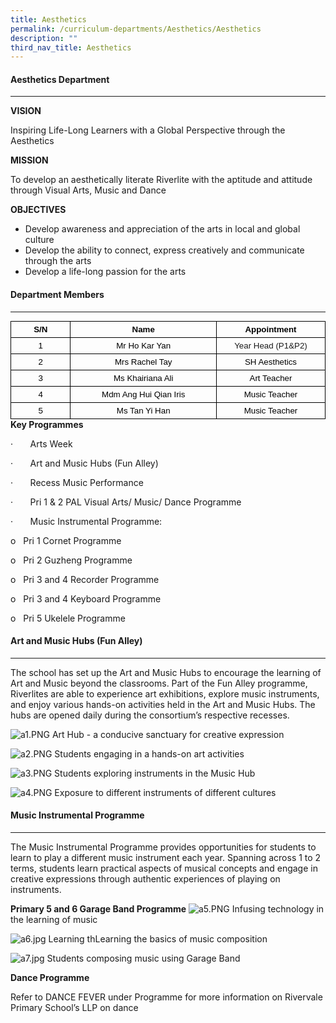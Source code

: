 ```yaml
---
title: Aesthetics
permalink: /curriculum-departments/Aesthetics/Aesthetics
description: ""
third_nav_title: Aesthetics
---
```

#### Aesthetics Department
---------------------

**VISION**

Inspiring Life-Long Learners with a Global Perspective through the Aesthetics&nbsp;

**MISSION**

To develop an aesthetically literate Riverlite with the aptitude and attitude through Visual Arts, Music and Dance

**OBJECTIVES**

*   Develop awareness and appreciation of the arts in local and global culture
*   Develop the ability to connect, express creatively and communicate through the arts
*   Develop a life-long passion for the arts&nbsp; &nbsp;

#### Department Members
------------------

<table style="margin: 0px; outline: 0px; padding: 0px; border-collapse: collapse; max-width: 100%; width: 422.25pt;" width="0" align="left" cellpadding="0" cellspacing="0" border="0" class="MsoNormalTable"><tbody style="margin: 0px; outline: 0px; padding: 0px;"><tr style="margin: 0px; outline: 0px; padding: 0px;"><td style="margin: 0px; outline: 0px; padding: 3.75pt; width: 77.4pt; border: 1pt solid windowtext;" width="103"><p style="margin: 0px 0px 0.0001pt; outline: 0px; padding: 0px; line-height: normal; color: rgb(0, 0, 0); font-family: Helvetica; font-size: 13px; text-align: center;" align="center" class="MsoNormal"><b style="margin: 0px; outline: 0px; padding: 0px;"><span style="margin: 0px; outline: 0px; padding: 0px; font-size: 10pt; font-family: Arial, sans-serif;" lang="EN-SG">S/N</span></b><span style="margin: 0px; outline: 0px; padding: 0px; font-size: 10pt; font-family: Arial, sans-serif;"></span></p></td><td style="margin: 0px; outline: 0px; padding: 3.75pt; width: 204.35pt; border-top: 1pt solid windowtext; border-right: 1pt solid windowtext; border-bottom: 1pt solid windowtext; border-image: initial; border-left: none;" width="272"><p style="margin: 0px 0px 0.0001pt; outline: 0px; padding: 0px; line-height: normal; color: rgb(0, 0, 0); font-family: Helvetica; font-size: 13px; text-align: center;" align="center" class="MsoNormal"><b style="margin: 0px; outline: 0px; padding: 0px;"><span style="margin: 0px; outline: 0px; padding: 0px; font-size: 10pt; font-family: Arial, sans-serif;" lang="EN-SG">Name</span></b><span style="margin: 0px; outline: 0px; padding: 0px; font-size: 10pt; font-family: Arial, sans-serif;"></span></p></td><td style="margin: 0px; outline: 0px; padding: 3.75pt; width: 140.5pt; border-top: 1pt solid windowtext; border-right: 1pt solid windowtext; border-bottom: 1pt solid windowtext; border-image: initial; border-left: none;" width="187"><p style="margin: 0px 0px 0.0001pt; outline: 0px; padding: 0px; line-height: normal; color: rgb(0, 0, 0); font-family: Helvetica; font-size: 13px; text-align: center;" align="center" class="MsoNormal"><b style="margin: 0px; outline: 0px; padding: 0px;"><span style="margin: 0px; outline: 0px; padding: 0px; font-size: 10pt; font-family: Arial, sans-serif;" lang="EN-SG">Appointment</span></b><span style="margin: 0px; outline: 0px; padding: 0px; font-size: 10pt; font-family: Arial, sans-serif;"></span></p></td></tr><tr style="margin: 0px; outline: 0px; padding: 0px;"><td style="margin: 0px; outline: 0px; padding: 3.75pt; width: 77.4pt; border-right: 1pt solid windowtext; border-bottom: 1pt solid windowtext; border-left: 1pt solid windowtext; border-image: initial; border-top: none;" width="103"><p style="margin: 0px 0px 0.0001pt; outline: 0px; padding: 0px; line-height: normal; color: rgb(0, 0, 0); font-family: Helvetica; font-size: 13px; text-align: center;" align="center" class="MsoNormal"><span style="margin: 0px; outline: 0px; padding: 0px; font-size: 10pt; font-family: Arial, sans-serif;" lang="EN-SG">1</span><span style="margin: 0px; outline: 0px; padding: 0px; font-size: 10pt; font-family: Arial, sans-serif;"></span></p></td><td style="margin: 0px; outline: 0px; padding: 3.75pt; width: 204.35pt; border-top: none; border-left: none; border-bottom: 1pt solid windowtext; border-right: 1pt solid windowtext;" width="272"><p style="margin: 0px 0px 0.0001pt; outline: 0px; padding: 0px; line-height: normal; color: rgb(0, 0, 0); font-family: Helvetica; font-size: 13px; text-align: center;" align="center" class="MsoNormal"><span style="margin: 0px; outline: 0px; padding: 0px; font-size: 10pt; font-family: Arial, sans-serif;" lang="EN-SG">Mr Ho Kar Yan</span><span style="margin: 0px; outline: 0px; padding: 0px; font-size: 10pt; font-family: Arial, sans-serif;"></span></p></td><td style="margin: 0px; outline: 0px; padding: 3.75pt; text-align: center; width: 140.5pt; border-top: none; border-left: none; border-bottom: 1pt solid windowtext; border-right: 1pt solid windowtext;" width="187"><span style="margin: 0px; outline: 0px; padding: 0px; font-size: 10pt; font-family: Arial, sans-serif;">Year Head (P1&amp;P2)</span></td></tr><tr style="margin: 0px; outline: 0px; padding: 0px;"><td style="margin: 0px; outline: 0px; padding: 3.75pt; width: 77.4pt; border-right: 1pt solid windowtext; border-bottom: 1pt solid windowtext; border-left: 1pt solid windowtext; border-image: initial; border-top: none;" width="103"><p style="margin: 0px 0px 0.0001pt; outline: 0px; padding: 0px; line-height: normal; color: rgb(0, 0, 0); font-family: Helvetica; font-size: 13px; text-align: center;" align="center" class="MsoNormal"><span style="margin: 0px; outline: 0px; padding: 0px; font-size: 10pt; font-family: Arial, sans-serif;" lang="EN-SG">2</span><span style="margin: 0px; outline: 0px; padding: 0px; font-size: 10pt; font-family: Arial, sans-serif;"></span></p></td><td style="margin: 0px; outline: 0px; padding: 3.75pt; width: 204.35pt; border-top: none; border-left: none; border-bottom: 1pt solid windowtext; border-right: 1pt solid windowtext;" width="272"><p style="margin: 0px 0px 0.0001pt; outline: 0px; padding: 0px; line-height: normal; color: rgb(0, 0, 0); font-family: Helvetica; font-size: 13px; text-align: center;" align="center" class="MsoNormal"><span style="margin: 0px; outline: 0px; padding: 0px; font-size: 10pt; font-family: Arial, sans-serif;" lang="EN-SG">Mrs Rachel Tay</span><span style="margin: 0px; outline: 0px; padding: 0px; font-size: 10pt; font-family: Arial, sans-serif;"></span></p></td><td style="margin: 0px; outline: 0px; padding: 3.75pt; width: 140.5pt; border-top: none; border-left: none; border-bottom: 1pt solid windowtext; border-right: 1pt solid windowtext;" width="187"><p style="margin: 0px 0px 0.0001pt; outline: 0px; padding: 0px; line-height: normal; color: rgb(0, 0, 0); font-family: Helvetica; font-size: 13px; text-align: center;" align="center" class="MsoNormal"><span style="margin: 0px; outline: 0px; padding: 0px; font-size: 10pt; font-family: Arial, sans-serif;" lang="EN-SG">SH Aesthetics</span><span style="margin: 0px; outline: 0px; padding: 0px; font-size: 10pt; font-family: Arial, sans-serif;"></span></p></td></tr><tr style="margin: 0px; outline: 0px; padding: 0px;"><td style="margin: 0px; outline: 0px; padding: 3.75pt; width: 77.4pt; border-right: 1pt solid windowtext; border-bottom: 1pt solid windowtext; border-left: 1pt solid windowtext; border-image: initial; border-top: none;" width="103"><p style="margin: 0px 0px 0.0001pt; outline: 0px; padding: 0px; line-height: normal; color: rgb(0, 0, 0); font-family: Helvetica; font-size: 13px; text-align: center;" align="center" class="MsoNormal"><span style="margin: 0px; outline: 0px; padding: 0px; font-size: 10pt; font-family: Arial, sans-serif;" lang="EN-SG">3</span><span style="margin: 0px; outline: 0px; padding: 0px; font-size: 10pt; font-family: Arial, sans-serif;"></span></p></td><td style="margin: 0px; outline: 0px; padding: 3.75pt; width: 204.35pt; border-top: none; border-left: none; border-bottom: 1pt solid windowtext; border-right: 1pt solid windowtext;" width="272"><p style="margin: 0px 0px 0.0001pt; outline: 0px; padding: 0px; line-height: normal; color: rgb(0, 0, 0); font-family: Helvetica; font-size: 13px; text-align: center;" align="center" class="MsoNormal"><span style="margin: 0px; outline: 0px; padding: 0px; font-size: 10pt; font-family: Arial, sans-serif;">Ms Khairiana Ali</span></p></td><td style="margin: 0px; outline: 0px; padding: 3.75pt; width: 140.5pt; border-top: none; border-left: none; border-bottom: 1pt solid windowtext; border-right: 1pt solid windowtext;" width="187"><p style="margin: 0px 0px 0.0001pt; outline: 0px; padding: 0px; line-height: normal; color: rgb(0, 0, 0); font-family: Helvetica; font-size: 13px; text-align: center;" align="center" class="MsoNormal"><span style="margin: 0px; outline: 0px; padding: 0px; font-size: 10pt; font-family: Arial, sans-serif;" lang="EN-SG">Art Teacher</span><span style="margin: 0px; outline: 0px; padding: 0px; font-size: 10pt; font-family: Arial, sans-serif;"></span></p></td></tr><tr style="margin: 0px; outline: 0px; padding: 0px;"><td style="margin: 0px; outline: 0px; padding: 3.75pt; width: 77.4pt; border-right: 1pt solid windowtext; border-bottom: 1pt solid windowtext; border-left: 1pt solid windowtext; border-image: initial; border-top: none;" width="103"><p style="margin: 0px 0px 0.0001pt; outline: 0px; padding: 0px; line-height: normal; color: rgb(0, 0, 0); font-family: Helvetica; font-size: 13px; text-align: center;" align="center" class="MsoNormal"><span style="margin: 0px; outline: 0px; padding: 0px; font-size: 10pt; font-family: Arial, sans-serif;" lang="EN-SG">4</span><span style="margin: 0px; outline: 0px; padding: 0px; font-size: 10pt; font-family: Arial, sans-serif;"></span></p></td><td style="margin: 0px; outline: 0px; padding: 3.75pt; width: 204.35pt; border-top: none; border-left: none; border-bottom: 1pt solid windowtext; border-right: 1pt solid windowtext;" width="272"><p style="margin: 0px 0px 0.0001pt; outline: 0px; padding: 0px; line-height: normal; color: rgb(0, 0, 0); font-family: Helvetica; font-size: 13px; text-align: center;" align="center" class="MsoNormal"><span style="margin: 0px; outline: 0px; padding: 0px; font-size: 10pt; font-family: Arial, sans-serif;" lang="EN-SG">Mdm Ang Hui Qian Iris</span><span style="margin: 0px; outline: 0px; padding: 0px; font-size: 10pt; font-family: Arial, sans-serif;"></span></p></td><td style="margin: 0px; outline: 0px; padding: 3.75pt; width: 140.5pt; border-top: none; border-left: none; border-bottom: 1pt solid windowtext; border-right: 1pt solid windowtext;" width="187"><p style="margin: 0px 0px 0.0001pt; outline: 0px; padding: 0px; line-height: normal; color: rgb(0, 0, 0); font-family: Helvetica; font-size: 13px; text-align: center;" align="center" class="MsoNormal"><span style="margin: 0px; outline: 0px; padding: 0px; font-size: 10pt; font-family: Arial, sans-serif;" lang="EN-SG">Music Teacher</span><span style="margin: 0px; outline: 0px; padding: 0px; font-size: 10pt; font-family: Arial, sans-serif;"></span></p></td></tr><tr style="margin: 0px; outline: 0px; padding: 0px;"><td style="margin: 0px; outline: 0px; padding: 3.75pt; width: 77.4pt; border-right: 1pt solid windowtext; border-bottom: 1pt solid windowtext; border-left: 1pt solid windowtext; border-image: initial; border-top: none;" width="103"><p style="margin: 0px 0px 0.0001pt; outline: 0px; padding: 0px; line-height: normal; color: rgb(0, 0, 0); font-family: Helvetica; font-size: 13px; text-align: center;" align="center" class="MsoNormal"><span style="margin: 0px; outline: 0px; padding: 0px; font-size: 10pt; font-family: Arial, sans-serif;" lang="EN-SG">5</span><span style="margin: 0px; outline: 0px; padding: 0px; font-size: 10pt; font-family: Arial, sans-serif;"></span></p></td><td style="margin: 0px; outline: 0px; padding: 3.75pt; width: 204.35pt; border-top: none; border-left: none; border-bottom: 1pt solid windowtext; border-right: 1pt solid windowtext;" width="272"><p style="margin: 0px 0px 0.0001pt; outline: 0px; padding: 0px; line-height: normal; color: rgb(0, 0, 0); font-family: Helvetica; font-size: 13px; text-align: center;" align="center" class="MsoNormal"><span style="margin: 0px; outline: 0px; padding: 0px; font-size: 10pt; font-family: Arial, sans-serif;" lang="EN-SG">Ms Tan Yi Han</span><span style="margin: 0px; outline: 0px; padding: 0px; font-size: 10pt; font-family: Arial, sans-serif;"></span></p></td><td style="margin: 0px; outline: 0px; padding: 3.75pt; width: 140.5pt; border-top: none; border-left: none; border-bottom: 1pt solid windowtext; border-right: 1pt solid windowtext;" width="187"><p style="margin: 0px 0px 0.0001pt; outline: 0px; padding: 0px; line-height: normal; color: rgb(0, 0, 0); font-family: Helvetica; font-size: 13px; text-align: center;" align="center" class="MsoNormal"><span style="margin: 0px; outline: 0px; padding: 0px; font-size: 10pt; font-family: Arial, sans-serif;" lang="EN-SG">Music Teacher</span><span style="margin: 0px; outline: 0px; padding: 0px; font-size: 10pt; font-family: Arial, sans-serif;"></span></p></td></tr></tbody></table>

**Key Programmes**

·&nbsp;&nbsp;&nbsp;&nbsp;&nbsp;&nbsp;&nbsp;Arts Week&nbsp;

·&nbsp;&nbsp;&nbsp;&nbsp;&nbsp;&nbsp;&nbsp;Art and Music Hubs (Fun Alley)

·&nbsp;&nbsp;&nbsp;&nbsp;&nbsp;&nbsp;&nbsp;Recess Music Performance

·&nbsp;&nbsp;&nbsp;&nbsp;&nbsp;&nbsp;&nbsp;Pri 1 &amp; 2 PAL Visual Arts/ Music/ Dance Programme

·&nbsp;&nbsp;&nbsp;&nbsp;&nbsp;&nbsp;&nbsp;Music Instrumental Programme:

o&nbsp;&nbsp;&nbsp;Pri 1 Cornet Programme

o&nbsp;&nbsp;&nbsp;Pri 2 Guzheng Programme

o&nbsp;&nbsp;&nbsp;Pri 3 and 4 Recorder Programme

o&nbsp;&nbsp;&nbsp;Pri 3 and 4 Keyboard Programme

o&nbsp;&nbsp;&nbsp;Pri 5 Ukelele Programme

  

#### Art and Music Hubs (Fun Alley)
------------------------------

  

The school has set up the Art and Music Hubs to encourage the learning of Art and Music beyond the classrooms. Part of the Fun Alley programme, Riverlites are&nbsp;able to experience art exhibitions, explore music instruments, and enjoy various hands-on activities held in the Art and Music Hubs. The hubs are opened daily during the consortium’s respective recesses.&nbsp;

  

![a1.PNG](https://rivervalepri.moe.edu.sg/qql/slot/u143/Curriculum/Departments/Aesthetics/2021/a1.PNG)
Art Hub - a conducive sanctuary for creative expression

  

![a2.PNG](https://rivervalepri.moe.edu.sg/qql/slot/u143/Curriculum/Departments/Aesthetics/2021/a2.PNG)
Students engaging in a hands-on art activities

  

![a3.PNG](https://rivervalepri.moe.edu.sg/qql/slot/u143/Curriculum/Departments/Aesthetics/2021/a3.PNG)
Students exploring instruments in the Music Hub

  

![a4.PNG](https://rivervalepri.moe.edu.sg/qql/slot/u143/Curriculum/Departments/Aesthetics/2021/a4.PNG)
Exposure to different instruments of different cultures

#### Music Instrumental Programme
----------------------------

  

The Music Instrumental Programme provides opportunities for students to learn to play a different music instrument each year. Spanning across 1 to 2 terms, students learn practical aspects of musical concepts and engage in creative expressions through authentic experiences of playing on instruments.

  

**Primary 5 and 6 Garage Band Programme**
![a5.PNG](https://rivervalepri.moe.edu.sg/qql/slot/u143/Curriculum/Departments/Aesthetics/2021/a5.PNG)
Infusing technology in the learning of music

  

![a6.jpg](https://rivervalepri.moe.edu.sg/qql/slot/u143/Curriculum/Departments/Aesthetics/2021/a6.jpg)
Learning thLearning the basics of music composition

![a7.jpg](https://rivervalepri.moe.edu.sg/qql/slot/u143/Curriculum/Departments/Aesthetics/2021/a7.jpg)
Students composing music using Garage Band

  

  

**Dance Programme**

Refer to DANCE FEVER under Programme for more information on Rivervale Primary School’s LLP on dance